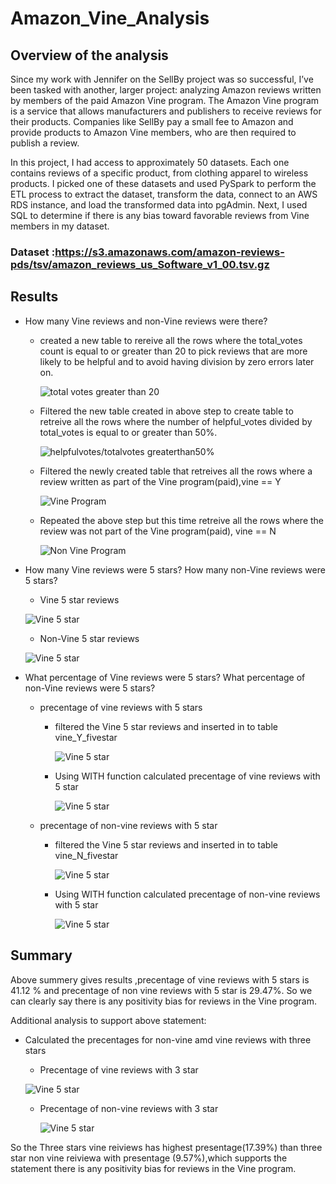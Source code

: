 # Amazon_Vine_Analysis

## Overview of the analysis

Since my work with Jennifer on the SellBy project was so successful, I’ve been tasked with another, larger project: analyzing Amazon reviews written by members of the paid Amazon Vine program. The Amazon Vine program is a service that allows manufacturers and publishers to receive reviews for their products. Companies like SellBy pay a small fee to Amazon and provide products to Amazon Vine members, who are then required to publish a review.

In this project, I had access to approximately 50 datasets. Each one contains reviews of a specific product, from clothing apparel to wireless products. I  picked one of these datasets and used PySpark to perform the ETL process to extract the dataset, transform the data, connect to an AWS RDS instance, and load the transformed data into pgAdmin. Next, I used SQL to determine if there is any bias toward favorable reviews from Vine members in my dataset. 

### Dataset :https://s3.amazonaws.com/amazon-reviews-pds/tsv/amazon_reviews_us_Software_v1_00.tsv.gz


## Results

- How many Vine reviews and non-Vine reviews were there?
 
  - created a new table to rereive all the rows where the total_votes count is equal to or greater than 20 to pick reviews that are more likely to be helpful and to avoid having division by zero errors later on.

    ![total votes greater than 20](./images/totvotesgreat20.PNG)


   - Filtered the new table created in above step to create table to retreive all the rows where the number of helpful_votes divided by total_votes is equal to or greater than 50%.

     ![helpfulvotes/totalvotes greaterthan50%](./images/helpfulvotes.PNG)

   - Filtered the newly created table that retreives all the rows where a review written as part of the Vine program(paid),vine == Y

     ![ Vine Program](./images/vine.PNG)

   - Repeated the above step  but this time retreive all the rows where the review was not part of the Vine program(paid), vine == N

     ![ Non Vine Program](./images/vineN.PNG)
     

- How many Vine reviews were 5 stars? How many non-Vine reviews were 5 stars?

  - Vine 5 star reviews

   ![Vine 5 star](./images/vine5star.PNG)
   


  - Non-Vine 5 star reviews

  
   ![Vine 5 star](./images/Nonvine5star.PNG)

- What percentage of Vine reviews were 5 stars? What percentage of non-Vine reviews were 5 stars?

 

  - precentage of vine reviews with 5 stars

    -  filtered the Vine 5 star reviews and inserted in to table vine_Y_fivestar

         ![Vine 5 star](./images/vine5startab.PNG)

     
    - Using WITH function calculated precentage of vine reviews with 5 star 

        ![Vine 5 star](./images/precentagevine5star.PNG)

  - precentage of non-vine reviews with 5 star

     - filtered the Vine 5 star reviews and inserted in to table vine_N_fivestar

       ![Vine 5 star](./images/Nonvine5startab.PNG)


    - Using WITH function calculated precentage of non-vine reviews with 5 star

       ![Vine 5 star](./images/precentageNvine5star.PNG)


## Summary

Above summery gives results ,precentage of vine reviews with 5 stars is 41.12
% and precentage of non vine reviews with 5 star is 29.47%.
So we can clearly say  there is any positivity bias for reviews in the Vine program. 

 Additional analysis to support above  statement:

- Calculated the precentages for non-vine amd vine reviews with three stars

   - Precentage of vine reviews with 3 star

    ![Vine 5 star](./images/precentagevine3star.PNG)


  - Precentage of non-vine reviews with 3 star

    ![Vine 5 star](./images/precentagevine3starN.PNG)
 
 So the Three stars vine reiviews has highest presentage(17.39%) than three star non vine reiviewa with presentage (9.57%),which supports the statement there is any positivity bias for reviews in the Vine program. 



  
